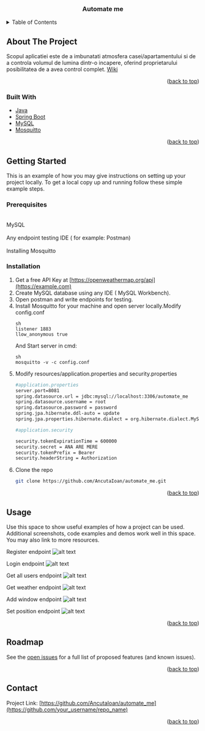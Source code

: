 <div id="top"></div>




<br />
<div align="center">

  <h3 align="center">Automate me</h3>


</div>



<!-- TABLE OF CONTENTS -->
<details>
  <summary>Table of Contents</summary>
  <ol>
    <li>
      <a href="#about-the-project">About The Project</a>
      <ul>
        <li><a href="#built-with">Built With</a></li>
      </ul>
    </li>
    <li>
      <a href="#getting-started">Getting Started</a>
      <ul>
        <li><a href="#prerequisites">Prerequisites</a></li>
        <li><a href="#installation">Installation</a></li>
      </ul>
    </li>
    <li><a href="#usage">Usage</a></li>
    <li><a href="#roadmap">Roadmap</a></li>
    <li><a href="#contact">Contact</a></li>
    
  </ol>
</details>



<!-- ABOUT THE PROJECT -->
## About The Project

Scopul aplicatiei este de a imbunatati atmosfera casei/apartamentului si de a controla volumul de lumina dintr-o incapere, oferind proprietarului posibilitatea de a avea control complet.
[Wiki](https://github.com/AncutaIoan/automate_me/wiki)

<p align="right">(<a href="#top">back to top</a>)</p>



### Built With

* [Java](https://www.java.com/en/)
* [Spring Boot](https://spring.io/projects/spring-boot)
* [MySQL](https://www.mysql.com/)
* [Mosquitto](https://mosquitto.org/)

<p align="right">(<a href="#top">back to top</a>)</p>



<!-- GETTING STARTED -->
## Getting Started

This is an example of how you may give instructions on setting up your project locally.
To get a local copy up and running follow these simple example steps.

### Prerequisites

<br>MySQL</br> 
<br>Any endpoint testing IDE ( for example: Postman)</br>
<br>Installing Mosquitto </br>


### Installation



1. Get a free API Key at [https://openweathermap.org/api](https://example.com)
2. Create MySQL database using any IDE ( MySQL Workbench).
3. Open postman and write endpoints for testing.
4. Install Mosquitto for your machine and open server locally.Modify config.conf
   ```
   sh
   listener 1883
   llow_anonymous true
   ```
   And Start server in cmd:
   ```
   sh
   mosquitto -v -c config.conf
   ```
5. Modify resources/application.properties and security.properties 
    ```sh
   #application.properties
   server.port=8081
   spring.datasource.url = jdbc:mysql://localhost:3306/automate_me
   spring.datasource.username = root
   spring.datasource.password = password
   spring.jpa.hibernate.ddl-auto = update
   spring.jpa.properties.hibernate.dialect = org.hibernate.dialect.MySQL5Dialect
   
   #application.security
   
   security.tokenExpirationTime = 600000
   security.secret = ANA ARE MERE
   security.tokenPrefix = Bearer
   security.headerString = Authorization
   ```
6. Clone the repo
   ```sh
   git clone https://github.com/AncutaIoan/automate_me.git
   ```


<p align="right">(<a href="#top">back to top</a>)</p>



<!-- USAGE EXAMPLES -->
## Usage

Use this space to show useful examples of how a project can be used. Additional screenshots, code examples and demos work well in this space. You may also link to more resources.

Register endpoint
![alt text](https://github.com/AncutaIoan/automate_me/blob/main/images_doc/register.png)

Login endpoint 
![alt text](https://github.com/AncutaIoan/automate_me/blob/main/images_doc/login.png)

Get all users endpoint
![alt text](https://github.com/AncutaIoan/automate_me/blob/main/images_doc/get_all_users.png)

Get weather endpoint
![alt text](https://github.com/AncutaIoan/automate_me/blob/main/images_doc/get_weather.png)

Add window endpoint 
![alt text](https://github.com/AncutaIoan/automate_me/blob/main/images_doc/addWindow.png)

Set position endpoint 
![alt text](https://github.com/AncutaIoan/automate_me/blob/main/images_doc/set_position.png)




<p align="right">(<a href="#top">back to top</a>)</p>
 


<!-- ROADMAP -->
## Roadmap



See the [open issues](https://github.com/AncutaIoan/automate_me/issues) for a full list of proposed features (and known issues).

<p align="right">(<a href="#top">back to top</a>)</p>









<!-- CONTACT -->
## Contact


Project Link: [https://github.com/AncutaIoan/automate_me](https://github.com/your_username/repo_name)

<p align="right">(<a href="#top">back to top</a>)</p>






